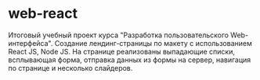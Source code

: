 # web-react

Итоговый учебный проект курса "Разработка пользовательского Web-интерфейса". Создание лендинг-страницы по макету с использованием React JS, Node JS. На странице реализованы выпадающие списки, всплывающая форма, отправка данных из формы на сервер, навигация по странице и несколько слайдеров.
